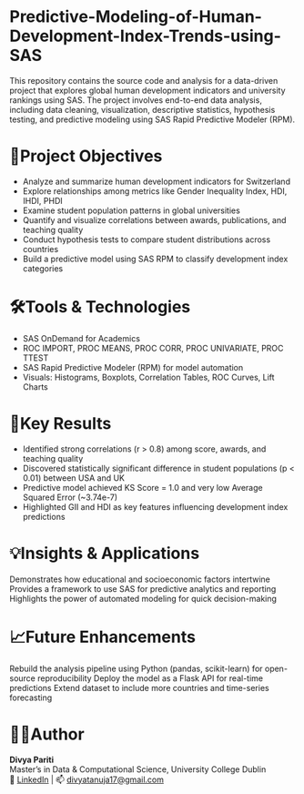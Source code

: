 # Predictive-Modeling-of-Human-Development-Index-Trends-using-SAS
This repository contains the source code and analysis for a data-driven project that explores global human development indicators and university rankings using SAS. The project involves end-to-end data analysis, including data cleaning, visualization, descriptive statistics, hypothesis testing, and predictive modeling using SAS Rapid Predictive Modeler (RPM).

# 🎯Project Objectives
- Analyze and summarize human development indicators for Switzerland
- Explore relationships among metrics like Gender Inequality Index, HDI, IHDI, PHDI
- Examine student population patterns in global universities
- Quantify and visualize correlations between awards, publications, and teaching quality
- Conduct hypothesis tests to compare student distributions across countries
- Build a predictive model using SAS RPM to classify development index categories

# 🛠️Tools & Technologies
- SAS OnDemand for Academics 
- ROC IMPORT, PROC MEANS, PROC CORR, PROC UNIVARIATE, PROC TTEST
- SAS Rapid Predictive Modeler (RPM) for model automation
- Visuals: Histograms, Boxplots, Correlation Tables, ROC Curves, Lift Charts

# 📌Key Results
- Identified strong correlations (r > 0.8) among score, awards, and teaching quality
- Discovered statistically significant difference in student populations (p < 0.01) between USA and UK
- Predictive model achieved KS Score = 1.0 and very low Average Squared Error (~3.74e-7)
- Highlighted GII and HDI as key features influencing development index predictions

# 💡Insights & Applications
Demonstrates how educational and socioeconomic factors intertwine
Provides a framework to use SAS for predictive analytics and reporting
Highlights the power of automated modeling for quick decision-making

# 📈Future Enhancements
Rebuild the analysis pipeline using Python (pandas, scikit-learn) for open-source reproducibility
Deploy the model as a Flask API for real-time predictions
Extend dataset to include more countries and time-series forecasting

# 👩‍💻Author
**Divya Pariti**  
Master’s in Data & Computational Science, University College Dublin  
🔗 [LinkedIn](https://www.linkedin.com/in/divya-pariti/) | 📫 divyatanuja17@gmail.com
